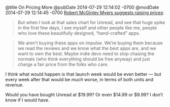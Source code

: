 @title On Pricing More
@pubDate 2014-07-29 12:14:02 -0700
@modDate 2014-07-29 12:14:45 -0700
<a href="http://www.anxiousmachine.com/blog/2014/7/29/the-price-of-great-software">Robert McGinley Myers suggests raising prices</a>:

>But when I look at that sales chart for Unread, and see that huge spike in the first few days, I see myself and other people like me, people who love these beautifully designed, “hand-crafted” apps.

>We aren’t buying these apps on impulse. We’re buying them because we read the reviews and we know what the best apps are, and we want to own the best. Maybe indie devs need to stop chasing the normals (who think everything should be free anyway) and just charge a fair price from the folks who care.

I think what would happen is that launch week would be even better — but every week after that would be <em>much</em> worse, in terms of both units and revenue.

Would you have bought Unread at $19.99? Or even $14.99 or $9.99? I don’t know if I would have.
